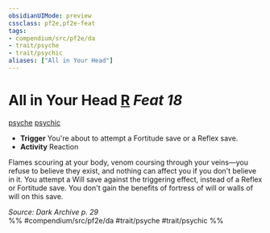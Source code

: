 ```yaml
---
obsidianUIMode: preview
cssclass: pf2e,pf2e-feat
tags:
- compendium/src/pf2e/da
- trait/psyche
- trait/psychic
aliases: ["All in Your Head"]
---
```

# All in Your Head  [R](rules/core-rulebook/chapter-9-playing-the-game.md#Actions "Reaction") *Feat 18*  
[psyche](rules/traits/psyche-da.md "Psyche Action & Ability Trait")  [psychic](rules/traits/psychic-da.md "Psychic Class Trait")  

- **Trigger** You're about to attempt a Fortitude save or a Reflex save.
- **Activity** Reaction

Flames scouring at your body, venom coursing through your veins—you refuse to believe they exist, and nothing can affect you if you don't believe in it. You attempt a Will save against the triggering effect, instead of a Reflex or Fortitude save. You don't gain the benefits of fortress of will or walls of will on this save.

*Source: Dark Archive p. 29*  
%% #compendium/src/pf2e/da #trait/psyche #trait/psychic %%